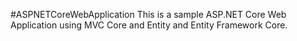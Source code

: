 #ASPNETCoreWebApplication
This is a sample ASP.NET Core Web Application using MVC Core and Entity
and Entity Framework Core.
